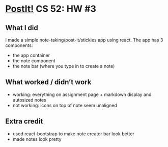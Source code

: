 # [PostIt!](http://cs52-postit.surge.sh) CS 52: HW #3
## What I did
I made a simple note-taking/post-it/stickies app using react. The app has 3 components: 
- the app container
- the note component
- the note bar (where you type in to create a note)

## What worked / didn’t work
- working: everything on assignment page + markdown display and autosized notes
- not working: icons on top of note seem unaligned

## Extra credit
- used react-bootstrap to make note creator bar look better 
- made notes look pretty

